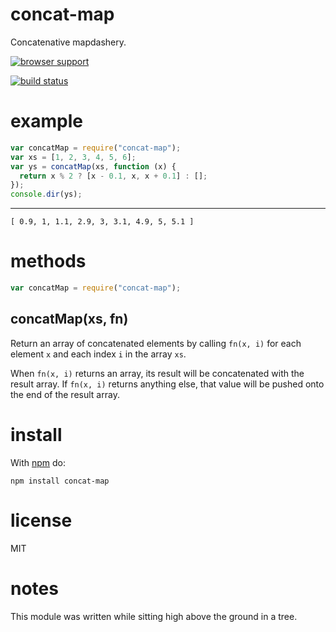 # concat-map

Concatenative mapdashery.

[![browser support](http://ci.testling.com/substack/node-concat-map.png)](http://ci.testling.com/substack/node-concat-map)

[![build status](https://secure.travis-ci.org/substack/node-concat-map.png)](http://travis-ci.org/substack/node-concat-map)

# example

```js
var concatMap = require("concat-map");
var xs = [1, 2, 3, 4, 5, 6];
var ys = concatMap(xs, function (x) {
  return x % 2 ? [x - 0.1, x, x + 0.1] : [];
});
console.dir(ys);
```

---

```
[ 0.9, 1, 1.1, 2.9, 3, 3.1, 4.9, 5, 5.1 ]
```

# methods

```js
var concatMap = require("concat-map");
```

## concatMap(xs, fn)

Return an array of concatenated elements by calling `fn(x, i)` for each element
`x` and each index `i` in the array `xs`.

When `fn(x, i)` returns an array, its result will be concatenated with the
result array. If `fn(x, i)` returns anything else, that value will be pushed
onto the end of the result array.

# install

With [npm](http://npmjs.org) do:

```
npm install concat-map
```

# license

MIT

# notes

This module was written while sitting high above the ground in a tree.
